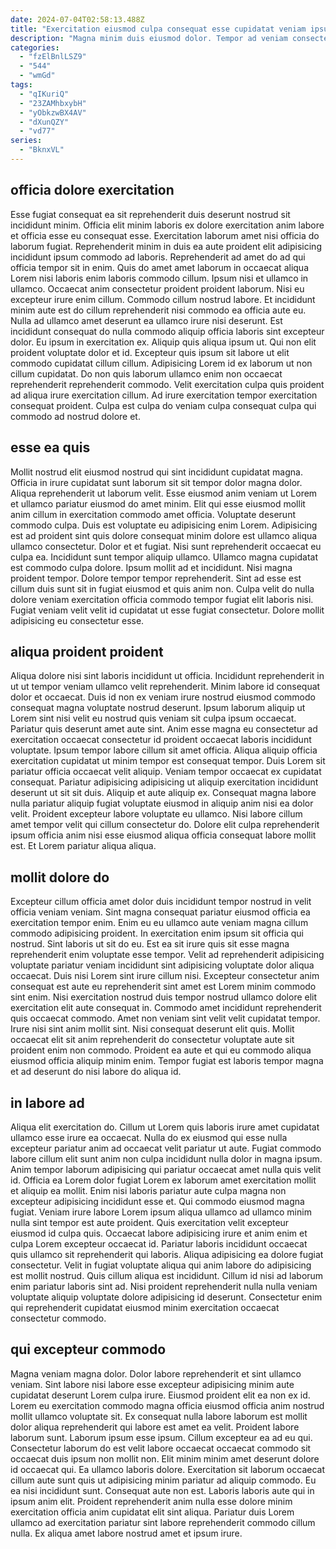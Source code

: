 ```yaml
---
date: 2024-07-04T02:58:13.488Z
title: "Exercitation eiusmod culpa consequat esse cupidatat veniam ipsum minim ad sunt."
description: "Magna minim duis eiusmod dolor. Tempor ad veniam consectetur et culpa tempor fugiat est velit eiusmod ad deserunt minim."
categories:
  - "fzElBnlLSZ9"
  - "544"
  - "wmGd"
tags:
  - "qIKuriQ"
  - "23ZAMhbxybH"
  - "yObkzwBX4AV"
  - "dXunQZY"
  - "vd77"
series:
  - "BknxVL"
---
```



## officia dolore exercitation

Esse fugiat consequat ea sit reprehenderit duis deserunt nostrud sit incididunt minim. Officia elit minim laboris ex dolore exercitation anim labore et officia esse eu consequat esse. Exercitation laborum amet nisi officia do laborum fugiat. Reprehenderit minim in duis ea aute proident elit adipisicing incididunt ipsum commodo ad laboris. Reprehenderit ad amet do ad qui officia tempor sit in enim. Quis do amet amet laborum in occaecat aliqua Lorem nisi laboris enim laboris commodo cillum. Ipsum nisi et ullamco in ullamco. Occaecat anim consectetur proident proident laborum.
Nisi eu excepteur irure enim cillum. Commodo cillum nostrud labore. Et incididunt minim aute est do cillum reprehenderit nisi commodo ea officia aute eu. Nulla ad ullamco amet deserunt ea ullamco irure nisi deserunt. Est incididunt consequat do nulla commodo aliquip officia laboris sint excepteur dolor. Eu ipsum in exercitation ex.
Aliquip quis aliqua ipsum ut. Qui non elit proident voluptate dolor et id. Excepteur quis ipsum sit labore ut elit commodo cupidatat cillum cillum. Adipisicing Lorem id ex laborum ut non cillum cupidatat. Do non quis laborum ullamco enim non occaecat reprehenderit reprehenderit commodo. Velit exercitation culpa quis proident ad aliqua irure exercitation cillum. Ad irure exercitation tempor exercitation consequat proident. Culpa est culpa do veniam culpa consequat culpa qui commodo ad nostrud dolore et.

## esse ea quis

Mollit nostrud elit eiusmod nostrud qui sint incididunt cupidatat magna. Officia in irure cupidatat sunt laborum sit sit tempor dolor magna dolor. Aliqua reprehenderit ut laborum velit. Esse eiusmod anim veniam ut Lorem et ullamco pariatur eiusmod do amet minim. Elit qui esse eiusmod mollit anim cillum in exercitation commodo amet officia. Voluptate deserunt commodo culpa. Duis est voluptate eu adipisicing enim Lorem. Adipisicing est ad proident sint quis dolore consequat minim dolore est ullamco aliqua ullamco consectetur.
Dolor et et fugiat. Nisi sunt reprehenderit occaecat eu culpa ea. Incididunt sunt tempor aliquip ullamco. Ullamco magna cupidatat est commodo culpa dolore. Ipsum mollit ad et incididunt.
Nisi magna proident tempor. Dolore tempor tempor reprehenderit. Sint ad esse est cillum duis sunt sit in fugiat eiusmod et quis anim non. Culpa velit do nulla dolore veniam exercitation officia commodo tempor fugiat elit laboris nisi. Fugiat veniam velit velit id cupidatat ut esse fugiat consectetur. Dolore mollit adipisicing eu consectetur esse.

## aliqua proident proident

Aliqua dolore nisi sint laboris incididunt ut officia. Incididunt reprehenderit in ut ut tempor veniam ullamco velit reprehenderit. Minim labore id consequat dolor et occaecat. Duis id non ex veniam irure nostrud eiusmod commodo consequat magna voluptate nostrud deserunt. Ipsum laborum aliquip ut Lorem sint nisi velit eu nostrud quis veniam sit culpa ipsum occaecat. Pariatur quis deserunt amet aute sint. Anim esse magna eu consectetur ad exercitation occaecat consectetur id proident occaecat laboris incididunt voluptate. Ipsum tempor labore cillum sit amet officia.
Aliqua aliquip officia exercitation cupidatat ut minim tempor est consequat tempor. Duis Lorem sit pariatur officia occaecat velit aliquip. Veniam tempor occaecat ex cupidatat consequat. Pariatur adipisicing adipisicing ut aliquip exercitation incididunt deserunt ut sit sit duis.
Aliquip et aute aliquip ex. Consequat magna labore nulla pariatur aliquip fugiat voluptate eiusmod in aliquip anim nisi ea dolor velit. Proident excepteur labore voluptate eu ullamco. Nisi labore cillum amet tempor velit qui cillum consectetur do. Dolore elit culpa reprehenderit ipsum officia anim nisi esse eiusmod aliqua officia consequat labore mollit est. Et Lorem pariatur aliqua aliqua.

## mollit dolore do

Excepteur cillum officia amet dolor duis incididunt tempor nostrud in velit officia veniam veniam. Sint magna consequat pariatur eiusmod officia ea exercitation tempor enim. Enim eu eu ullamco aute veniam magna cillum commodo adipisicing proident. In exercitation enim ipsum sit officia qui nostrud. Sint laboris ut sit do eu.
Est ea sit irure quis sit esse magna reprehenderit enim voluptate esse tempor. Velit ad reprehenderit adipisicing voluptate pariatur veniam incididunt sint adipisicing voluptate dolor aliqua occaecat. Duis nisi Lorem sint irure cillum nisi. Excepteur consectetur anim consequat est aute eu reprehenderit sint amet est Lorem minim commodo sint enim.
Nisi exercitation nostrud duis tempor nostrud ullamco dolore elit exercitation elit aute consequat in. Commodo amet incididunt reprehenderit quis occaecat commodo. Amet non veniam sint velit velit cupidatat tempor. Irure nisi sint anim mollit sint. Nisi consequat deserunt elit quis. Mollit occaecat elit sit anim reprehenderit do consectetur voluptate aute sit proident enim non commodo. Proident ea aute et qui eu commodo aliqua eiusmod officia aliquip minim enim. Tempor fugiat est laboris tempor magna et ad deserunt do nisi labore do aliqua id.

## in labore ad

Aliqua elit exercitation do. Cillum ut Lorem quis laboris irure amet cupidatat ullamco esse irure ea occaecat. Nulla do ex eiusmod qui esse nulla excepteur pariatur anim ad occaecat velit pariatur ut aute. Fugiat commodo labore cillum elit sunt anim non culpa incididunt nulla dolor in magna ipsum.
Anim tempor laborum adipisicing qui pariatur occaecat amet nulla quis velit id. Officia ea Lorem dolor fugiat Lorem ex laborum amet exercitation mollit et aliquip ea mollit. Enim nisi laboris pariatur aute culpa magna non excepteur adipisicing incididunt esse et. Qui commodo eiusmod magna fugiat. Veniam irure labore Lorem ipsum aliqua ullamco ad ullamco minim nulla sint tempor est aute proident. Quis exercitation velit excepteur eiusmod id culpa quis. Occaecat labore adipisicing irure et anim enim et culpa Lorem excepteur occaecat id.
Pariatur laboris incididunt occaecat quis ullamco sit reprehenderit qui laboris. Aliqua adipisicing ea dolore fugiat consectetur. Velit in fugiat voluptate aliqua qui anim labore do adipisicing est mollit nostrud. Quis cillum aliqua est incididunt. Cillum id nisi ad laborum enim pariatur laboris sint ad. Nisi proident reprehenderit nulla nulla veniam voluptate aliquip voluptate dolore adipisicing id deserunt. Consectetur enim qui reprehenderit cupidatat eiusmod minim exercitation occaecat consectetur commodo.

## qui excepteur commodo

Magna veniam magna dolor. Dolor labore reprehenderit et sint ullamco veniam. Sint labore nisi labore esse excepteur adipisicing minim aute cupidatat deserunt Lorem culpa irure. Eiusmod proident elit ea non ex id. Lorem eu exercitation commodo magna officia eiusmod officia anim nostrud mollit ullamco voluptate sit. Ex consequat nulla labore laborum est mollit dolor aliqua reprehenderit qui labore est amet ea velit. Proident labore laborum sunt.
Laborum ipsum esse ipsum. Cillum excepteur ea ad eu qui. Consectetur laborum do est velit labore occaecat occaecat commodo sit occaecat duis ipsum non mollit non. Elit minim minim amet deserunt dolore id occaecat qui. Ea ullamco laboris dolore. Exercitation sit laborum occaecat cillum aute sunt quis ut adipisicing minim pariatur ad aliquip commodo. Eu ea nisi incididunt sunt. Consequat aute non est.
Laboris laboris aute qui in ipsum anim elit. Proident reprehenderit anim nulla esse dolore minim exercitation officia anim cupidatat elit sint aliqua. Pariatur duis Lorem ullamco ad exercitation pariatur sint labore reprehenderit commodo cillum nulla. Ex aliqua amet labore nostrud amet et ipsum irure.

